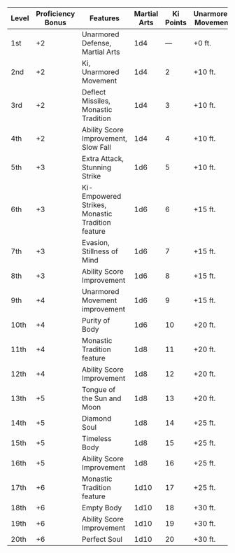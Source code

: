 | Level | Proficiency Bonus | Features                                         | Martial Arts | Ki Points | Unarmored Movement |
|-------|-------------------|--------------------------------------------------|--------------|-----------|--------------------|
| 1st   | +2                | Unarmored Defense, Martial Arts                  | 1d4          | &mdash;   | +0 ft.             |
| 2nd   | +2                | Ki, Unarmored Movement                           | 1d4          | 2         | +10 ft.            |
| 3rd   | +2                | Deflect Missiles, Monastic Tradition             | 1d4          | 3         | +10 ft.            |
| 4th   | +2                | Ability Score Improvement, Slow Fall             | 1d4          | 4         | +10 ft.            |
| 5th   | +3                | Extra Attack, Stunning Strike                    | 1d6          | 5         | +10 ft.            |
| 6th   | +3                | Ki-Empowered Strikes, Monastic Tradition feature | 1d6          | 6         | +15 ft.            |
| 7th   | +3                | Evasion, Stillness of Mind                       | 1d6          | 7         | +15 ft.            |
| 8th   | +3                | Ability Score Improvement                        | 1d6          | 8         | +15 ft.            |
| 9th   | +4                | Unarmored Movement improvement                   | 1d6          | 9         | +15 ft.            |
| 10th  | +4                | Purity of Body                                   | 1d6          | 10        | +20 ft.            |
| 11th  | +4                | Monastic Tradition feature                       | 1d8          | 11        | +20 ft.            |
| 12th  | +4                | Ability Score Improvement                        | 1d8          | 12        | +20 ft.            |
| 13th  | +5                | Tongue of the Sun and Moon                       | 1d8          | 13        | +20 ft.            |
| 14th  | +5                | Diamond Soul                                     | 1d8          | 14        | +25 ft.            |
| 15th  | +5                | Timeless Body                                    | 1d8          | 15        | +25 ft.            |
| 16th  | +5                | Ability Score Improvement                        | 1d8          | 16        | +25 ft.            |
| 17th  | +6                | Monastic Tradition feature                       | 1d10         | 17        | +25 ft.            |
| 18th  | +6                | Empty Body                                       | 1d10         | 18        | +30 ft.            |
| 19th  | +6                | Ability Score Improvement                        | 1d10         | 19        | +30 ft.            |
| 20th  | +6                | Perfect Soul                                     | 1d10         | 20        | +30 ft.            |
